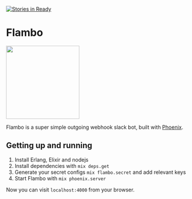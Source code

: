 [![Stories in Ready](https://badge.waffle.io/cschiewek/flambo.png?label=ready&title=Ready)](https://waffle.io/cschiewek/flambo)
# Flambo

<img src="http://orig12.deviantart.net/bfcb/f/2013/162/f/b/flambo_by_darkhatboy-d68ln2x.png" height="200px" />

Flambo is a super simple outgoing webhook slack bot, built with [Phoenix](http://phoenixframework.org).

## Getting up and running
1. Install Erlang, Elixir and nodejs
2. Install dependencies with `mix deps.get`
3. Generate your secret configs `mix flambo.secret` and add relevant keys
3. Start Flambo with `mix phoenix.server`

Now you can visit `localhost:4000` from your browser.
